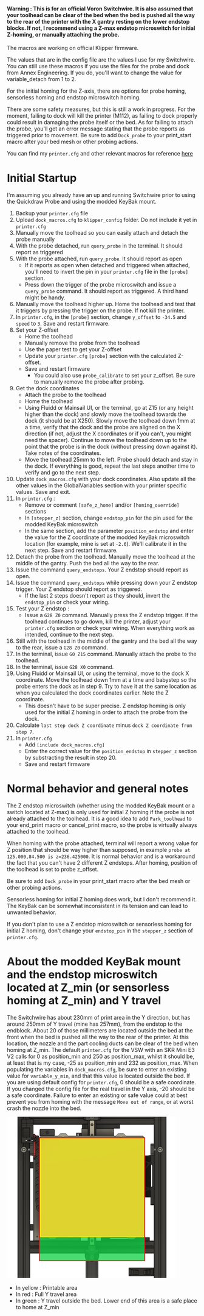 #### Warning : This is for an official Voron Switchwire. It is also assumed that your toolhead can be clear of the bed when the bed is pushed all the way to the rear of the printer with the X gantry resting on the lower endstop blocks. If not, I recommend using a Z-max endstop microswitch for initial Z-homing, or manually attaching the probe.

The macros are working on official Klipper firmware.

The values that are in the config file are the values I use for my Switchwire. You can still use these macros if you use the files for the probe and dock from Annex Engineering. If you do, you'll want to change the value for variable_detach from 1 to 2.

For the initial homing for the Z-axis, there are options for probe homing, sensorless homing and endstop microswitch homing.

There are some safety measures, but this is still a work in progress. For the moment, failing to dock will kill the printer (M112), as failing to dock properly could result in damaging the probe itself or the bed. As for failing to attach the probe, you'll get an error message stating that the probe reports as triggered prior to movement. Be sure to add `Dock_probe` to your print_start macro after your bed mesh or other probing actions.

You can find my `printer.cfg` and other relevant macros for reference [here](https://github.com/hymness1/Switchwire_Things/tree/main/klipper_config)

# Initial Startup

I'm assuming you already have an up and running Switchwire prior to using the Quickdraw Probe and using the modded KeyBak mount.

1. Backup your `printer.cfg` file
2. Upload `dock_macros.cfg` to `klipper_config` folder. Do not include it yet in `printer.cfg`
3. Manually move the toolhead so you can easily attach and detach the probe manually
4. With the probe detached, run `query_probe` in the terminal. It should report as triggered
5. With the probe attached, run `query_probe`. It should report as open
   * If it reports as open when detached and triggered when attached, you'll need to invert the pin in your `printer.cfg` file in the `[probe]` section.
   * Press down the trigger of the probe microswitch and issue a `query_probe` command. It should report as triggered. A third hand might be handy.
6. Manually move the toolhead higher up. Home the toolhead and test that it triggers by pressing the trigger on the probe. If not kill the printer.
7. In `printer.cfg`, in the `[probe]` section, change `y_offset` to `-34.5` and `speed` to `3`. Save and restart firmware.
8. Set your Z-offset
   * Home the toolhead
   * Manually remove the probe from the toolhead
   * Use the paper test to get your Z-offset
   * Update your `printer.cfg` `[probe]` section with the calculated Z-offset.
   * Save and restart firmware
     * You could also use `probe_calibrate` to set your z_offset. Be sure to manually remove the probe after probing.
9. Get the dock coordinates
   * Attach the probe to the toolhead
   * Home the toolhead
   * Using Fluidd or Mainsail UI, or the terminal, go at Z15 (or any height higher than the dock) and slowly move the toolhead towards the dock (it should be at X250). Slowly move the toolhead down 1mm at a time, verify that the dock and the probe are aligned on the X direction (if not, adjust the X coordinates or if you can't, you might need the spacer). Continue to move the toolhead down up to the point that the probe is in the dock (without pressing down against it). Take notes of the coordinates.
   * Move the toolhead 25mm to the left. Probe should detach and stay in the dock. If everything is good, repeat the last steps another time to verify and go to the next step.
10. Update `dock_macros.cfg` with your dock coordinates. Also update all the other values in the GlobalVariables section with your printer specific values. Save and exit.
11. In `printer.cfg` :
    * Remove or comment `[safe_z_home]` and/or `[homing_override]` sections
    * In `[stepper_z]` section, change `endstop_pin` for the pin used for the modded KeyBak microswitch
    * In the same section, add the parameter `position_endstop` and enter the value for the Z coordinate of the modded KeyBak microswitch location (for example, mine is set at `-2.6`). We'll calibrate it in the next step. Save and restart firmware.
12. Detach the probe from the toolhead. Manually move the toolhead at the middle of the gantry. Push the bed all the way to the rear.
13. Issue the command `query_endstops`. Your Z endstop should report as open.
14. Issue the command `query_endstops` while pressing down your Z endstop trigger. Your Z endstop should report as triggered.
    * If the last 2 steps doesn't report as they should, invert the `endstop_pin` or check your wiring.
15. Test your Z endstop :
    * Issue a `G28 Z0` command. Manually press the Z endstop trigger. If the toolhead continues to go down, kill the printer, adjust your `printer.cfg` section or check your wiring. When everything work as intended, continue to the next step.
16. Still with the toolhead in the middle of the gantry and the bed all the way to the rear, issue a `G28 Z0` command.
17. In the terminal, issue `G0 Z15` command. Manually attach the probe to the toolhead.
18. In the terminal, issue `G28 X0` command.
19. Using Fluidd or Mainsail UI, or using the terminal, move to the dock X coordinate. Move the toolhead down 1mm at a time and babystep so the probe enters the dock as in step 9. Try to have it at the same location as when you calculated the dock coordinates earlier. Note the Z coordinate.
    * This doesn't have to be super precise. Z endstop homing is only used for the initial Z homing in order to attach the probe from the dock.
20. Calculate `last step dock Z coordinate` minus `dock Z coordinate from step 7`.
21. In `printer.cfg`
    * Add `[include dock_macros.cfg]`
    * Enter the correct value for the `position_endstop` in `stepper_z` section by substracting the result in step 20.
    * Save and restart firmware

# Normal behavior and general notes

The Z endstop microswitch (whether using the modded KeyBak mount or a switch located at Z-max) is only used for initial Z homing if the probe is not already attached to the toolhead. It is a good idea to add `Park_toolhead` to your end_print macro or cancel_print macro, so the probe is virtually always attached to the toolhead.

When homing with the probe attached, terminal will report a wrong value for Z position that should be way higher than supposed, in example `probe at 125.000,84.500 is z=236.425000`. It is normal behavior and is a workaround the fact that you can't have 2 different Z endstops. After homing, position of the toolhead is set to probe z_offset.

Be sure to add `Dock_probe` in your print_start macro after the bed mesh or other probing actions.

Sensorless homing for initial Z homing does work, but I don't recommend it. The KeyBak can be somewhat inconsistent in its tension and can lead to unwanted behavior.

If you don't plan to use a Z endstop microswitch or sensorless homing for initial Z homing, don't change your `endstop_pin` in the `stepper_z` section of `printer.cfg`.

# About the modded KeyBak mount and the endstop microswitch located at Z_min (or sensorless homing at Z_min) and Y travel

The Switchwire has about 230mm of print area in the Y direction, but has around 250mm of Y travel (mine has 257mm), from the endstop to the endblock. About 20 of those millimeters are located outside the bed at the front when the bed is pushed all the way to the rear of the printer. At this location, the nozzle and the part cooling ducts can be clear of the bed when homing at Z_min. The default `printer.cfg` for the VSW with an SKR Mini E3 V2 calls for 0 as position_min and 250 as position_max, whilst it should be, at least that is my case, -25 as position_min and 232 as position_max. When populating the variables in `dock_macros.cfg`, be sure to enter an existing value for `variable_y_min`, and that this value is located outside the bed. If you are using default config for `printer.cfg`, 0 should be a safe coordinate. If you changed the config file for the real travel in the Y axis, -20 should be a safe coordinate. Failure to enter an existing or safe value could at best prevent you from homing with the message `Move out of range`, or at worst crash the nozzle into the bed.

![SW_Y_travel](../Pictures/SW_Y_travel.png)
* In yellow : Printable area
* In red : Full Y travel area
* In green : Y travel outside the bed. Lower end of this area is a safe place to home at Z_min
